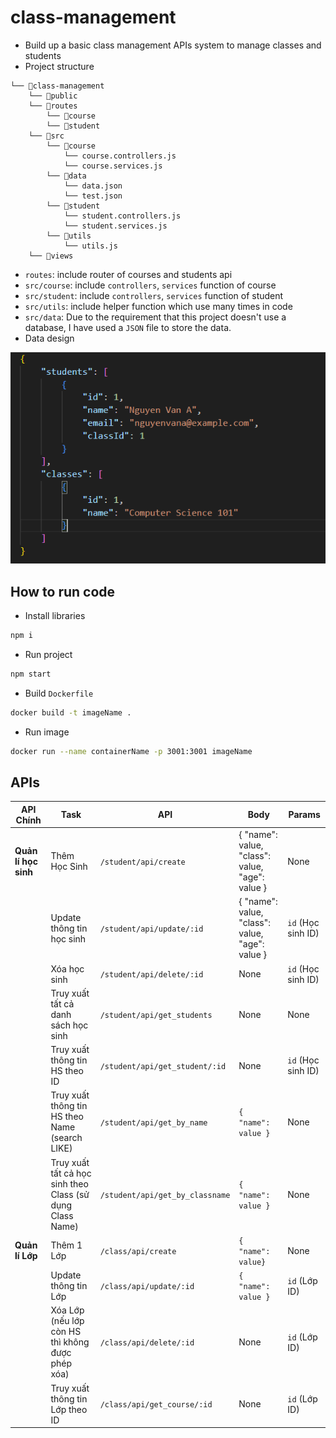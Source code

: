 # class-management

-   Build up a basic class management APIs system to manage classes and students
-   Project structure

```
└── 📁class-management
    └── 📁public
    └── 📁routes
        └── 📁course
        └── 📁student
    └── 📁src
        └── 📁course
            └── course.controllers.js
            └── course.services.js
        └── 📁data
            └── data.json
            └── test.json
        └── 📁student
            └── student.controllers.js
            └── student.services.js
        └── 📁utils
            └── utils.js
    └── 📁views
```

-   `routes`: include router of courses and students api
-   `src/course`: include `controllers`, `services` function of course
-   `src/student`: include `controllers`, `services` function of student
-   `src/utils`: include helper function which use many times in code
-   `src/data`: Due to the requirement that this project doesn't use a database, I have used a `JSON` file to store the data.
-   Data design

![image](./public/image.png)

## How to run code

-   Install libraries

```sh
npm i
```

-   Run project

```sh
npm start
```

-   Build `Dockerfile`

```sh
docker build -t imageName .
```

-   Run image

```sh
docker run --name containerName -p 3001:3001 imageName
```

## APIs

| API Chính            | Task                                                      | API                             | Body                                            | Params             |
| -------------------- | --------------------------------------------------------- | ------------------------------- | ----------------------------------------------- | ------------------ |
| **Quản lí học sinh** | Thêm Học Sinh                                             | `/student/api/create`           | { "name": value, "class": value, "age": value } | None               |
|                      | Update thông tin học sinh                                 | `/student/api/update/:id`       | { "name": value, "class": value, "age": value } | `id` (Học sinh ID) |
|                      | Xóa học sinh                                              | `/student/api/delete/:id`       | None                                            | `id` (Học sinh ID) |
|                      | Truy xuất tất cả danh sách học sinh                       | `/student/api/get_students`     | None                                            | None               |
|                      | Truy xuất thông tin HS theo ID                            | `/student/api/get_student/:id`  | None                                            | `id` (Học sinh ID) |
|                      | Truy xuất thông tin HS theo Name (search LIKE)            | `/student/api/get_by_name`      | `{ "name": value }`                             | None               |
|                      | Truy xuất tất cả học sinh theo Class (sử dụng Class Name) | `/student/api/get_by_classname` | `{ "name": value }`                             | None               |
| **Quản lí Lớp**      | Thêm 1 Lớp                                                | `/class/api/create`             | `{ "name": value}`                              | None               |
|                      | Update thông tin Lớp                                      | `/class/api/update/:id`         | `{ "name": value }`                             | `id` (Lớp ID)      |
|                      | Xóa Lớp (nếu lớp còn HS thì không được phép xóa)          | `/class/api/delete/:id`         | None                                            | `id` (Lớp ID)      |
|                      | Truy xuất thông tin Lớp theo ID                           | `/class/api/get_course/:id`     | None                                            | `id` (Lớp ID)      |
